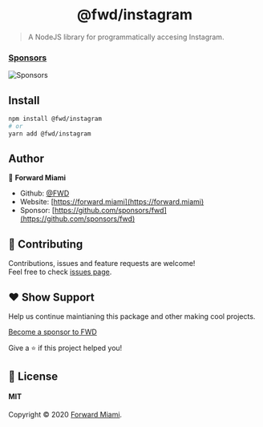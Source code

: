 <h1 align="center">@fwd/instagram</h1>

> A NodeJS library for programmatically accesing Instagram.

### [Sponsors](https://github.com/sponsors/fwd)
![Sponsors](https://i.ibb.co/n11cgcs/demo-sponsors.png)

## Install

```sh
npm install @fwd/instagram
# or
yarn add @fwd/instagram
```




## Author

👤  **Forward Miami**

* Github: [@FWD](https://github.com/fwd)
* Website: [https://forward.miami](https://forward.miami)
* Sponsor: [https://github.com/sponsors/fwd](https://github.com/sponsors/fwd)

## 🤝 Contributing

Contributions, issues and feature requests are welcome!<br />Feel free to check [issues page](/issues).

## ♥️ Show Support

Help us continue maintianing this package and other making cool projects.

[Become a sponsor to FWD](https://github.com/sponsors/fwd)

Give a ⭐️ if this project helped you!

## 📝 License

#### MIT

Copyright © 2020 [Forward Miami](https://forward.miami).

